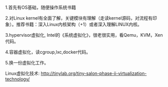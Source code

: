 1.首先有OS基础，随便操作系统书籍

2.对Linux kernel有全面了解，关键模块有理解（走读kernel源码，对流程有印象）。推荐书籍：深入Linux内核架构（+1）或者深入理解LINUX内核。

3.hypervisor虚拟化, Intel的《系统虚拟化》，很老很实用，看Qemu，KVM，Xen代码。

4.容器虚拟化，读cgroup,lxc,docker代码。

5.换一份虚拟化工作。

Linux虚拟化技术: http://tinylab.org/tiny-salon-phase-ii-virtualization-technology/
